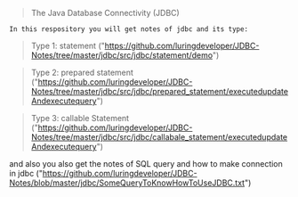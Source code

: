 >The Java Database Connectivity (JDBC)

    In this respository you will get notes of jdbc and its type:

> Type 1: statement ("https://github.com/luringdeveloper/JDBC-Notes/tree/master/jdbc/src/jdbc/statement/demo")

> Type 2: prepared statement ("https://github.com/luringdeveloper/JDBC-Notes/tree/master/jdbc/src/jdbc/prepared_statement/executedupdateAndexecutequery")

> Type 3: callable Statement ("https://github.com/luringdeveloper/JDBC-Notes/tree/master/jdbc/src/jdbc/callabale_statement/executedupdateAndexecutequery")

 and also you also get the notes of SQL query and how to make connection in jdbc ("https://github.com/luringdeveloper/JDBC-Notes/blob/master/jdbc/SomeQueryToKnowHowToUseJDBC.txt")  
